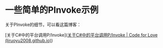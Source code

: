 # 一些简单的PInvoke示例

关于PInvoke的细节，可以看这篇博客：

[关于C#中的平台调用P/Invoke]([关于C#中的平台调用P/Invoke | Code for Love (liruoyu2008.github.io)](https://liruoyu2008.github.io/blog/2023/10/20/PInvoke/))